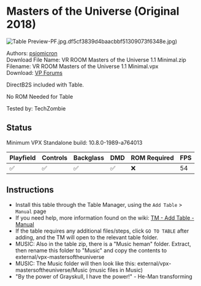 ﻿# Masters of the Universe (Original 2018)

![Table Preview](../../images/vpx-mastersoftheuniverse.jpg)-PF.jpg.df5cf3839d4baacbbf51309073f6348e.jpg)

Authors: [psiomicron](https://vpuniverse.com/profile/34108-psiomicron/)  
Download File Name: VR ROOM Masters of the Universe 1.1 Minimal.zip  
Filename: VR ROOM Masters of the Universe 1.1 Minimal.vpx  
Download: [VP Forums](https://vpuniverse.com/files/file/6075-vr-room-masters-of-the-universe-minimal/)

DirectB2S included with Table.

No ROM Needed for Table

Tested by: TechZombie

## Status 

Minimum VPX Standalone build: 10.8.0-1989-a764013

| Playfield | Controls | Backglass | DMD | ROM Required | FPS | 
|-----------|----------|-----------|-----|--------------|-----|
| :white_check_mark: | :white_check_mark: | :white_check_mark: | :white_check_mark: | :x: | 54 |

## Instructions

- Install this table through the Table Manager, using the `Add Table` > `Manual` page
- If you need help, more information found on the wiki: [TM - Add Table - Manual](https://github.com/LegendsUnchained/vpx-standalone-alp4k/wiki/%5B04%5D-%F0%9F%A7%A1-TM-%E2%80%90-Other-Features#add-table---manual)
- If the table requires any additional files/steps, click `GO TO TABLE` after adding, and the TM will open to the relevant table folder.
- MUSIC: Also in the table zip, there is a "Music heman" folder. Extract, then rename this folder to "Music" and copy the contents to external/vpx-mastersoftheuniverse
- MUSIC: The Music folder will then look like this: external/vpx-mastersoftheuniverse/Music (music files in Music)
- "By the power of Grayskull, I have the power!" - He-Man transforming

